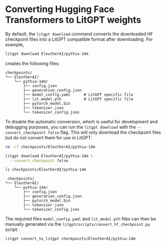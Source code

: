 # Converting Hugging Face Transformers to LitGPT weights

By default, the `litgpt download` command converts the downloaded HF checkpoint files into a LitGPT compatible format after downloading. For example,

```bash
litgpt download EleutherAI/pythia-14m
```

creates the following files:

```
checkpoints/
└── EleutherAI/
    └── pythia-14m/
        ├── config.json
        ├── generation_config.json
        ├── model_config.yaml      # LitGPT specific file
        ├── lit_model.pth          # LitGPT specific file
        ├── pytorch_model.bin
        ├── tokenizer.json
        └── tokenizer_config.json
```



To disable the automatic conversion, which is useful for development and debugging purposes, you can run the `litgpt download` with the `--convert_checkpoint false` flag. This will only download the checkpoint files but do not convert them for use in LitGPT:

```bash
rm -rf checkpoints/EleutherAI/pythia-14m

litgpt download EleutherAI/pythia-14m \
  --convert_checkpoint false

ls checkpoints/EleutherAI/pythia-14m
```

```
 checkpoints/
└── EleutherAI/
    └── pythia-14m/
        ├── config.json
        ├── generation_config.json
        ├── pytorch_model.bin
        ├── tokenizer.json
        └── tokenizer_config.json
```

The required files `model_config.yaml` and `lit_model.pth` files can then be manually generated via the `litgpt/scripts/convert_hf_checkpoint.py` script:

```bash
litgpt convert_to_litgpt checkpoints/EleutherAI/pythia-14m
```
